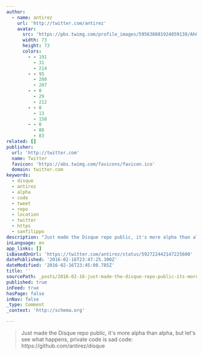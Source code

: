 ```yaml
---
author:
  - name: antirez
    url: 'http://twitter.com/antirez'
    avatar:
      src: 'https://pbs.twimg.com/profile_images/595630881924059138/Ah0O5bEE_bigger.png'
      width: 73
      height: 73
      colors:
        - - 191
          - 31
          - 214
        - - 95
          - 200
          - 207
        - - 0
          - 29
          - 212
        - - 0
          - 13
          - 158
        - - 0
          - 80
          - 83
related: []
publisher:
  url: 'http://twitter.com'
  name: Twitter
  favicon: 'https://abs.twimg.com/favicons/favicon.ico'
  domain: twitter.com
keywords:
  - disque
  - antirez
  - alpha
  - code
  - tweet
  - repo
  - location
  - twitter
  - https
  - sanfilippo
description: "Just made the Disque repo public, it's more alpha than alpha, but let's see what happens, private code is sad code: https://github.com/antirez/disque"
inLanguage: en
app_links: []
isBasedOnUrl: 'https://twitter.com/antirez/status/592722442147225600'
datePublished: '2016-02-16T23:47:25.300Z'
dateModified: '2016-02-16T23:45:08.785Z'
title: ''
sourcePath: _posts/2016-02-16-just-made-the-disque-repo-public-its-more-alpha-than-alpha.md
published: true
inFeed: true
hasPage: false
inNav: false
_type: Comment
_context: 'http://schema.org'

---
```

> Just made the Disque repo public&comma; it's more alpha than alpha&comma; but let's see what happens&comma; private code is sad code&colon; https&colon;&sol;&sol;github&period;com&sol;antirez&sol;disque